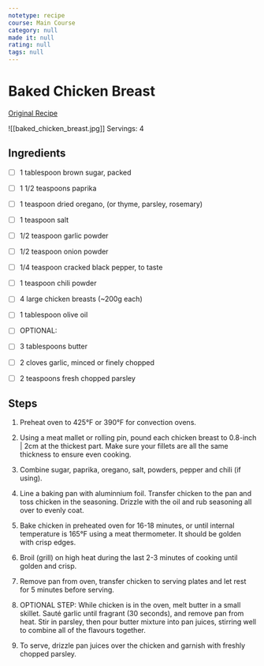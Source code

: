 ```yaml
---
notetype: recipe
course: Main Course
category: null
made it: null
rating: null
tags: null
---
```

# Baked Chicken Breast

[Original Recipe](https://cafedelites.com/oven-baked-chicken-breast)

![[baked_chicken_breast.jpg]]
Servings: 4

## Ingredients
- [ ] 1 tablespoon brown sugar, packed- [ ] 1 1/2 teaspoons paprika- [ ] 1 teaspoon dried oregano, (or thyme, parsley, rosemary)- [ ] 1 teaspoon salt- [ ] 1/2 teaspoon garlic powder- [ ] 1/2 teaspoon onion powder- [ ] 1/4 teaspoon cracked black pepper, to taste- [ ] 1 teaspoon chili powder- [ ] 4 large chicken breasts (~200g each)- [ ] 1 tablespoon olive oil- [ ] OPTIONAL:- [ ] 3 tablespoons butter- [ ] 2 cloves garlic, minced or finely chopped- [ ] 2 teaspoons fresh chopped parsley

## Steps
1) Preheat oven to 425°F or 390°F for convection ovens.

2) Using a meat mallet or rolling pin, pound each chicken breast to 0.8-inch | 2cm at the thickest part. Make sure your fillets are all the same thickness to ensure even cooking.

3) Combine sugar, paprika, oregano, salt, powders, pepper and chili (if using).

4) Line a baking pan with aluminnium foil. Transfer chicken to the pan and toss chicken in the seasoning. Drizzle with the oil and rub seasoning all over to evenly coat.

5) Bake chicken in preheated oven for 16-18 minutes, or until internal temperature is 165°F using a meat thermometer. It should be golden with crisp edges.

6) Broil (grill) on high heat during the last 2-3 minutes of cooking until golden and crisp.

7) Remove pan from oven, transfer chicken to serving plates and let rest for 5 minutes before serving.

8) OPTIONAL STEP: While chicken is in the oven, melt butter in a small skillet. Sauté garlic until fragrant (30 seconds), and remove pan from heat. Stir in parsley, then pour butter mixture into pan juices, stirring well to combine all of the flavours together.

9) To serve, drizzle pan juices over the chicken and garnish with freshly chopped parsley.

